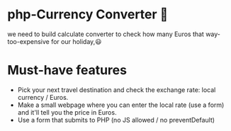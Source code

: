 # php-Currency Converter :money_with_wings:
we need to build calculate converter to check how many Euros that way-too-expensive for our holiday,:smiley:

# Must-have features

- Pick your next travel destination and check the exchange rate: local currency / Euros.
- Make a small webpage where you can enter the local rate (use a form) and it'll tell you the price in Euros.
- Use a form that submits to PHP (no JS allowed / no preventDefault)




 
